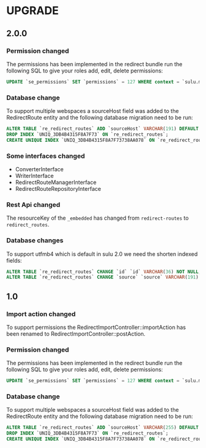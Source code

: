 # UPGRADE

## 2.0.0

### Permission changed

The permissions has been implemented in the redirect bundle run the following SQL to give your roles add, edit, delete permissions:

```sql
UPDATE `se_permissions` SET `permissions` = 127 WHERE context = `sulu.modules.redirects`;
```

### Database change

To support multiple webspaces a sourceHost field was added to the RedirectRoute entity and
the following database migration need to be run:

```sql
ALTER TABLE `re_redirect_routes` ADD `sourceHost` VARCHAR(191) DEFAULT NULL;
DROP INDEX `UNIQ_3DB4B4315F8A7F73` ON `re_redirect_routes`;
CREATE UNIQUE INDEX `UNIQ_3DB4B4315F8A7F73738AA078` ON `re_redirect_routes` (`source`, `sourceHost`);
```

### Some interfaces changed

- ConverterInterface
- WriterInterface
- RedirectRouteManagerInterface
- RedirectRouteRepositoryInterface

### Rest Api changed

The resourceKey of the `_embedded` has changed from `redirect-routes` to `redirect_routes`.

### Database changes

To support utfmb4 which is default in sulu 2.0 we need the shorten indexed fields:

```sql
ALTER TABLE `re_redirect_routes` CHANGE `id` `id` VARCHAR(36) NOT NULL;
ALTER TABLE `re_redirect_routes` CHANGE `source` `source` VARCHAR(191) NOT NULL;
```

## 1.0

### Import action changed

To support permissions the RedirectImportController::importAction has been
renamed to RedirectImportController::postAction.

### Permission changed

The permissions has been implemented in the redirect bundle run the following SQL to give your roles add, edit, delete permissions:

```sql
UPDATE `se_permissions` SET `permissions` = 127 WHERE context = `sulu.modules.redirects`;
```

### Database change

To support multiple webspaces a sourceHost field was added to the RedirectRoute entity and
the following database migration need to be run:

```sql
ALTER TABLE `re_redirect_routes` ADD `sourceHost` VARCHAR(255) DEFAULT NULL;
DROP INDEX `UNIQ_3DB4B4315F8A7F73` ON `re_redirect_routes`;
CREATE UNIQUE INDEX `UNIQ_3DB4B4315F8A7F73738AA078` ON `re_redirect_routes` (`source`, `sourceHost`);
```
